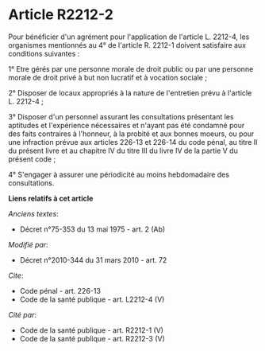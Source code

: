 # Article R2212-2

Pour bénéficier d'un agrément pour l'application de l'article L. 2212-4, les organismes mentionnés au 4° de l'article R.
2212-1 doivent satisfaire aux conditions suivantes : 

1° Etre gérés par une personne morale de droit public ou par une personne morale de droit privé à but non lucratif et à
vocation sociale ; 

2° Disposer de locaux appropriés à la nature de l'entretien prévu à l'article L. 2212-4 ; 

3° Disposer d'un personnel assurant les consultations présentant les aptitudes et l'expérience nécessaires et n'ayant pas été
condamné pour des faits contraires à l'honneur, à la probité et aux bonnes moeurs, ou pour une infraction prévue aux articles
226-13 et 226-14 du code pénal, au titre II du présent livre et au chapitre IV du titre III du livre IV de la partie V du
présent code ; 

4° S'engager à assurer une périodicité au moins hebdomadaire des consultations.

**Liens relatifs à cet article**

_Anciens textes_:

  - Décret n°75-353 du 13 mai 1975 - art. 2 (Ab)

_Modifié par_:

  - Décret n°2010-344 du 31 mars 2010 - art. 72

_Cite_:

  - Code pénal - art. 226-13
  - Code de la santé publique - art. L2212-4 (V)

_Cité par_:

  - Code de la santé publique - art. R2212-1 (V)
  - Code de la santé publique - art. R2212-3 (V)
